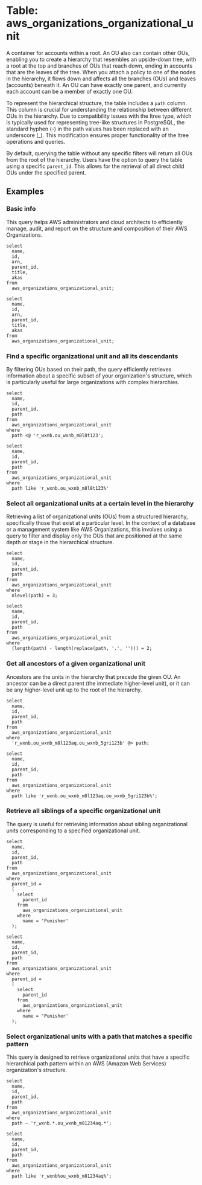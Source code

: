 # Table: aws_organizations_organizational_unit

A container for accounts within a root. An OU also can contain other OUs, enabling you to create a hierarchy that resembles an upside-down tree, with a root at the top and branches of OUs that reach down, ending in accounts that are the leaves of the tree. When you attach a policy to one of the nodes in the hierarchy, it flows down and affects all the branches (OUs) and leaves (accounts) beneath it. An OU can have exactly one parent, and currently each account can be a member of exactly one OU.

To represent the hierarchical structure, the table includes a `path` column. This column is crucial for understanding the relationship between different OUs in the hierarchy. Due to compatibility issues with the ltree type, which is typically used for representing tree-like structures in PostgreSQL, the standard hyphen (-) in the path values has been replaced with an underscore (\_). This modification ensures proper functionality of the ltree operations and queries.

By default, querying the table without any specific filters will return all OUs from the root of the hierarchy. Users have the option to query the table using a specific `parent_id`. This allows for the retrieval of all direct child OUs under the specified parent.

## Examples

### Basic info
This query helps AWS administrators and cloud architects to efficiently manage, audit, and report on the structure and composition of their AWS Organizations.

```sql+postgres
select
  name,
  id,
  arn,
  parent_id,
  title,
  akas
from
  aws_organizations_organizational_unit;
```

```sql+sqlite
select
  name,
  id,
  arn,
  parent_id,
  title,
  akas
from
  aws_organizations_organizational_unit;
```

### Find a specific organizational unit and all its descendants
By filtering OUs based on their path, the query efficiently retrieves information about a specific subset of your organization's structure, which is particularly useful for large organizations with complex hierarchies.

```sql+postgres
select
  name,
  id,
  parent_id,
  path
from
  aws_organizations_organizational_unit
where
  path <@ 'r_wxnb.ou_wxnb_m8l8t123';
```

```sql+sqlite
select
  name,
  id,
  parent_id,
  path
from
  aws_organizations_organizational_unit
where
  path like 'r_wxnb.ou_wxnb_m8l8t123%'
```

### Select all organizational units at a certain level in the hierarchy
Retrieving a list of organizational units (OUs) from a structured hierarchy, specifically those that exist at a particular level. In the context of a database or a management system like AWS Organizations, this involves using a query to filter and display only the OUs that are positioned at the same depth or stage in the hierarchical structure.

```sql+postgres
select
  name,
  id,
  parent_id,
  path
from
  aws_organizations_organizational_unit
where
  nlevel(path) = 3;
```

```sql+sqlite
select
  name,
  id,
  parent_id,
  path
from
  aws_organizations_organizational_unit
where
  (length(path) - length(replace(path, '.', ''))) = 2;
```

### Get all ancestors of a given organizational unit
Ancestors are the units in the hierarchy that precede the given OU. An ancestor can be a direct parent (the immediate higher-level unit), or it can be any higher-level unit up to the root of the hierarchy.

```sql+postgres
select
  name,
  id,
  parent_id,
  path
from
  aws_organizations_organizational_unit
where
  'r_wxnb.ou_wxnb_m8l123aq.ou_wxnb_5gri123b' @> path;
```

```sql+sqlite
select
  name,
  id,
  parent_id,
  path
from
  aws_organizations_organizational_unit
where
  path like 'r_wxnb.ou_wxnb_m8l123aq.ou_wxnb_5gri123b%';
```

### Retrieve all siblings of a specific organizational unit
The query is useful for retrieving information about sibling organizational units corresponding to a specified organizational unit.

```sql+postgres
select
  name,
  id,
  parent_id,
  path
from
  aws_organizations_organizational_unit
where
  parent_id =
  (
    select
      parent_id
    from
      aws_organizations_organizational_unit
    where
      name = 'Punisher'
  );
```

```sql+sqlite
select
  name,
  id,
  parent_id,
  path
from
  aws_organizations_organizational_unit
where
  parent_id =
  (
    select
      parent_id
    from
      aws_organizations_organizational_unit
    where
      name = 'Punisher'
  );
```

### Select organizational units with a path that matches a specific pattern
This query is designed to retrieve organizational units that have a specific hierarchical path pattern within an AWS (Amazon Web Services) organization's structure.

```sql+postgres
select
  name,
  id,
  parent_id,
  path
from
  aws_organizations_organizational_unit
where
  path ~ 'r_wxnb.*.ou_wxnb_m81234aq.*';
```

```sql+sqlite
select
  name,
  id,
  parent_id,
  path
from
  aws_organizations_organizational_unit
where
  path like 'r_wxnb%ou_wxnb_m81234aq%';
```
